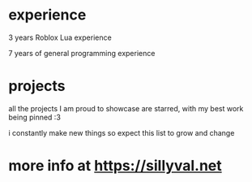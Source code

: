 # experience
3 years Roblox Lua experience

7 years of general programming experience

# projects
all the projects I am proud to showcase are starred, with my best work being pinned :3

i constantly make new things so expect this list to grow and change

# more info at https://sillyval.net
